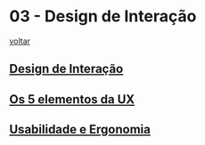 # 03 - Design de Interação

[voltar](../index.md)

## [Design de Interação](./01.design_de_interacao.md)

## [Os 5 elementos da UX](./02.os_5_elementos_ux__oq_ux.md)

## [Usabilidade e Ergonomia](./03.usabilidade_e_ergonomia.md)
